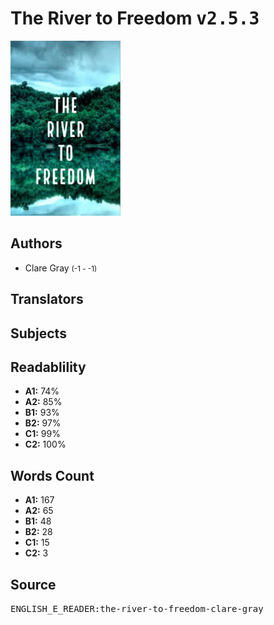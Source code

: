 # The River to Freedom <kbd>v2.5.3</kbd>

![](./cover.medium.jpg "")

## Authors


 - Clare Gray <small>(-1 - -1)</small>

## Translators



## Subjects



## Readablility


 - **A1:** 74%
 - **A2:** 85%
 - **B1:** 93%
 - **B2:** 97%
 - **C1:** 99%
 - **C2:** 100%

## Words Count


 - **A1:** 167
 - **A2:** 65
 - **B1:** 48
 - **B2:** 28
 - **C1:** 15
 - **C2:** 3

## Source


<kbd>ENGLISH_E_READER:the-river-to-freedom-clare-gray</kbd>
